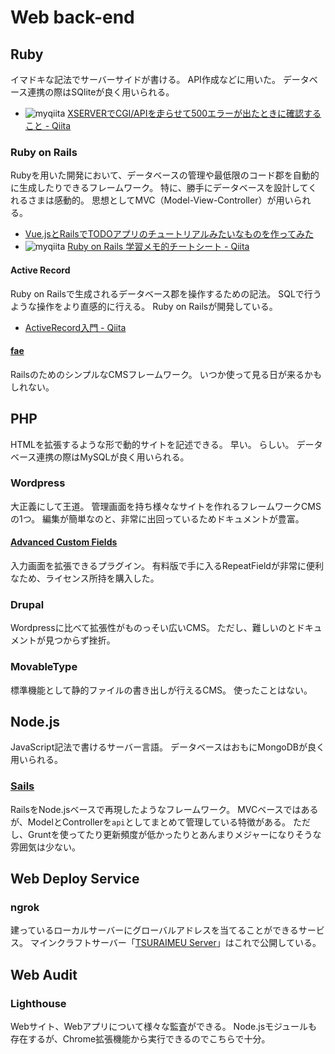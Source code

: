 # Web back-end
## Ruby
イマドキな記法でサーバーサイドが書ける。
API作成などに用いた。
データベース連携の際はSQliteが良く用いられる。
- ![myqiita](https://img.shields.io/badge/my-Qiita-brightgreen.svg) [XSERVERでCGI/APIを走らせて500エラーが出たときに確認すること - Qiita](https://qiita.com/sKawashima/items/9c045eadf48071ebf6a2)

### Ruby on Rails
Rubyを用いた開発において、データベースの管理や最低限のコード郡を自動的に生成したりできるフレームワーク。
特に、勝手にデータベースを設計してくれるさまは感動的。
思想としてMVC（Model-View-Controller）が用いられる。
- [Vue.jsとRailsでTODOアプリのチュートリアルみたいなものを作ってみた](https://qiita.com/naoki85/items/51a8b0f2cbf949d08b11)
- ![myqiita](https://img.shields.io/badge/my-Qiita-brightgreen.svg) [Ruby on Rails 学習メモ的チートシート - Qiita](https://qiita.com/sKawashima/items/41c3eca67f925d627f59)

#### Active Record
Ruby on Railsで生成されるデータベース郡を操作するための記法。
SQLで行うような操作をより直感的に行える。
Ruby on Railsが開発している。
- [ActiveRecord入門 - Qiita](https://qiita.com/kimioka0/items/8c10e01def23fdbf3aa6)

#### [fae](https://github.com/wearefine/fae)
RailsのためのシンプルなCMSフレームワーク。
いつか使って見る日が来るかもしれない。

## PHP
HTMLを拡張するような形で動的サイトを記述できる。
早い。
らしい。
データベース連携の際はMySQLが良く用いられる。

### Wordpress
大正義にして王道。
管理画面を持ち様々なサイトを作れるフレームワークCMSの1つ。
編集が簡単なのと、非常に出回っているためドキュメントが豊富。

#### [Advanced Custom Fields](https://ja.wordpress.org/plugins/advanced-custom-fields/)
入力画面を拡張できるプラグイン。
有料版で手に入るRepeatFieldが非常に便利なため、ライセンス所持を購入した。

### Drupal
Wordpressに比べて拡張性がものっそい広いCMS。
ただし、難しいのとドキュメントが見つからず挫折。

### MovableType
標準機能として静的ファイルの書き出しが行えるCMS。
使ったことはない。

## Node.js
JavaScript記法で書けるサーバー言語。
データベースはおもにMongoDBが良く用いられる。

### [Sails](https://sailsjs.com/)
RailsをNode.jsベースで再現したようなフレームワーク。
MVCベースではあるが、ModelとControllerを`api`としてまとめて管理している特徴がある。
ただし、Gruntを使ってたり更新頻度が低かったりとあんまりメジャーになりそうな雰囲気は少ない。

## Web Deploy Service
### ngrok
建っているローカルサーバーにグローバルアドレスを当てることができるサービス。
マインクラフトサーバー「[TSURAIMEU Server](https://skawashima.github.io/mcServer1803/)」はこれで公開している。

## Web Audit
### Lighthouse
Webサイト、Webアプリについて様々な監査ができる。
Node.jsモジュールも存在するが、Chrome拡張機能から実行できるのでこちらで十分。
